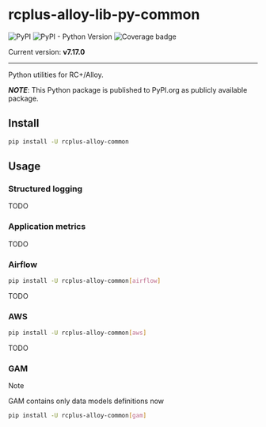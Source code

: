 # rcplus-alloy-lib-py-common

![PyPI](https://img.shields.io/pypi/v/rcplus-alloy-common)
![PyPI - Python Version](https://img.shields.io/pypi/pyversions/rcplus-alloy-common)
![Coverage badge](./coverage.svg)

Current version: **v7.17.0**

---

Python utilities for RC+/Alloy.

_**NOTE**_: This Python package is published to PyPI.org as publicly available package.

## Install

```bash
pip install -U rcplus-alloy-common
```

## Usage

### Structured logging

TODO

### Application metrics

TODO

### Airflow

```bash
pip install -U rcplus-alloy-common[airflow]
```

TODO

### AWS

```bash
pip install -U rcplus-alloy-common[aws]
```

TODO

### GAM
> [!NOTE]
> GAM contains only data models definitions now

```bash
pip install -U rcplus-alloy-common[gam]
```

